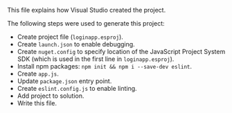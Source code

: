 This file explains how Visual Studio created the project.

The following steps were used to generate this project:
- Create project file (`loginapp.esproj`).
- Create `launch.json` to enable debugging.
- Create `nuget.config` to specify location of the JavaScript Project System SDK (which is used in the first line in `loginapp.esproj`).
- Install npm packages: `npm init && npm i --save-dev eslint`.
- Create `app.js`.
- Update `package.json` entry point.
- Create `eslint.config.js` to enable linting.
- Add project to solution.
- Write this file.
